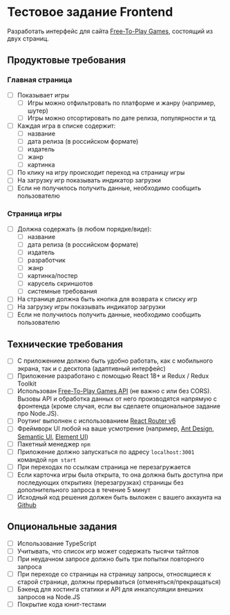 # Тестовое задание Frontend

Разработать интерфейс для сайта [Free-To-Play Games](https://www.freetogame.com/), состоящий из двух страниц.

## Продуктовые требования
### Главная страница
- [ ] Показывает игры
    - [ ] Игры можно отфильтровать по платформе и жанру (например, шутер)
    - [ ] Игры можно отсортировать по дате релиза, популярности и тд
- [ ] Каждая игра в списке содержит:
	- [ ] название
	- [ ] дата релиза (в российском формате)
   - [ ] издатель
   - [ ] жанр
   - [ ] картинка
- [ ] По клику на игру происходит переход на страницу игры
- [ ] На загрузку игр показывать индикатор загрузки
- [ ] Если не получилось получить данные, необходимо сообщить пользователю
### Страница игры
- [ ] Должна содержать (в любом порядке/виде):	
	- [ ] название
	- [ ] дата релиза (в российском формате)
    - [ ] издатель
    - [ ] разработчик
    - [ ] жанр
    - [ ] картинка/постер
    - [ ] карусель скриншотов
    - [ ] системные требования
- [ ] На странице должна быть кнопка для возврата к списку игр
- [ ] На загрузку игры показывать индикатор загрузки
- [ ] Если не получилось получить данные, необходимо сообщить пользователю

## Технические требования

- [ ] С приложением должно быть удобно работать, как с мобильного экрана, так и с десктопа (адаптивный интерфейс)
- [ ] Приложение разработано с помощью React 18+ и Redux / Redux Toolkit
- [ ] Использован [Free-To-Play Games API](https://www.freetogame.com/api-doc) (не важно с или без CORS). Вызовы API и обработка данных от него производятся напрямую с фронтенда (кроме случая, если вы сделаете опциональное задание про Node.JS).
- [ ] Роутинг выполнен с использованием [React Router v6](https://reactrouter.com/en/main)
- [ ] Фреймворк UI любой на ваше усмотрение (например, [Ant Design](https://ant.design/), [Semantic UI](https://react.semantic-ui.com/), [Element UI](http://elemental-ui.com/))
- [ ] Пакетный менеджер `npm`
- [ ] Приложение должно запускаться по адресу `localhost:3001` командой `npm start`
- [ ] При переходах по ссылкам страница не перезагружается
- [ ] Если карточка игры была открыта, то она должна быть доступна при последующих открытиях (перезагрузках) страницы без дополнительного запроса в течение 5 минут
- [ ] Исходный код решения должен быть выложен с вашего аккаунта на [Github](http://github.com/)

## Опциональные задания
- [ ] Использование TypeScript
- [ ] Учитывать, что список игр может содержать тысячи тайтлов
- [ ] При неудачном запросе должно быть три попытки повторного запроса
- [ ] При переходе со страницы на страницу запросы, относящиеся к старой странице, должны прерываться (отменяться/прекращаться)
- [ ] Бэкенд для хостинга статики и API для инкапсуляции внешних запросов на Node.JS
- [ ] Покрытие кода юнит-тестами